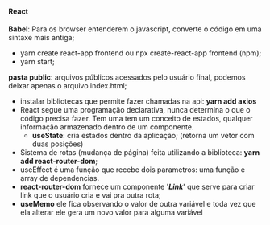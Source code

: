 #### React

**Babel**: Para os browser entenderem o javascript, converte o código em uma sintaxe mais antiga;

* yarn create react-app frontend ou npx create-react-app frontend (npm);
* yarn start;

**pasta public**: arquivos públicos acessados pelo usuário final, podemos deixar apenas o arquivo index.html; 

* instalar bibliotecas que permite fazer chamadas na api: **yarn add axios**
* React segue uma programação declarativa, nunca determina o que o código precisa fazer. Tem uma  tem um conceito de estados, qualquer informação armazenado dentro de um componente.
  * **useState**: cria estados dentro da aplicação; (retorna um vetor com duas posições)
* Sistema de rotas (mudança de página) feita utilizando a biblioteca: **yarn add react-router-dom**;
* useEffect é uma função que recebe dois parametros: uma função e array de dependencias. 
* **react-router-dom** fornece um componente '***Link***' que serve para criar link que o usuário cria e vai pra outra rota;
* **useMemo** ele fica observando o valor de outra variável e toda vez que ela alterar ele gera um novo valor para alguma variável